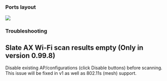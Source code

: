 ### Ports layout
<img src="https://github.com/TalalMash/SmoothWAN-web/raw/main/Basic%20Setup%20Guide%20assets/1slate.svg"/>

### Troubleshooting

## Slate AX Wi-Fi scan results empty (Only in version 0.99.8)
Disable existing AP/configurations (click Disable buttons) before scanning.  
This issue will be fixed in v1 as well as 802.11s (mesh) support.